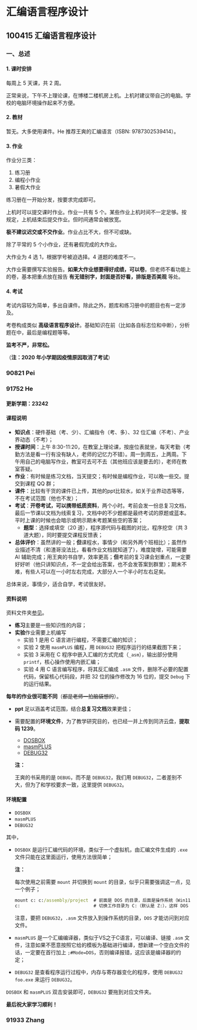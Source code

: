 # 汇编语言程序设计

## 100415 汇编语言程序设计

### 一、总述

#### 1. 课时安排

每周上 5 天课，共 2 周。

正常来说，下午不上理论课，在博楼二楼机房上机。上机时建议带自己的电脑。学校的电脑环境操作起来不方便。

#### 2. 教材

暂无。大多使用课件。He 推荐王爽的汇编语言（ISBN: 9787302539414）。

#### 3. 作业

作业分三类：

1. 练习册
2. 编程小作业
3. 暑假大作业

练习册在一开始分发，按要求完成即可。

上机时可以提交课时作业。作业一共有 5 个。某些作业上机时间不一定足够。按规定，上机结束后提交作业。但时间通常会被放宽。

**极不建议迟交或不交作业**。作业占比不大，但不可或缺。

除了平常的 5 个小作业，还有暑假完成的大作业。

大作业为 4 选 1，根据学号被迫选择。4 道题的难度不一。

大作业需要撰写实验报告。**如果大作业想要得好成绩，可以卷**。但老师不看功能上的卷，基本把重点放在报告 **有无错别字，封面是否好看，排版是否美观** 等处。

#### 4. 考试

考试内容较为简单，多出自课件。除此之外，题库和练习册中的题目也有一定涉及。

考卷构成类似 **高级语言程序设计**。基础知识在前（比如各自标志位和中断），分析题在中，最后是编程题等等。

**监考不严，非常松。**

（**注：2020 年小学期因疫情原因取消了考试**）

### 90821 Pei

### 91752 He

#### 更新学期：23242

#### 课程说明

* **知识点**：硬件基础（考、少）、汇编指令（考、多）、32 位汇编（不考）、产业界动态（不考）；
* **授课时间**：上午 8:30-11:20，在教室上理论课，按座位表就坐，每天考勤（考勤方法是看一行有没有缺人，老师的记忆力不错）。周一到周五，上两周。下午用自己的电脑写作业，教室可去可不去（其他班应该是要去的），老师在教室答疑。
* **作业**：有时候是练习文档，当天提交；有时候是编程作业，可以晚一些交。提交到课程 QQ 群；
* **课件**：比较有干货的课件已上传，其他的ppt比较水，如关于业界动态等等，不在考试范围（他也不发）；
* **考试**：**开卷考试，可以携带纸质资料**，两个小时。考前会发一份总复习文档，最后一节课以文档为线索复习，文档中的不少题都是最终考试的原题或蓝本。平时上课的时候也会暗示或明示期末考题某些空的答案；
  * **题型**：选择或填空（20 道），程序源代码与截图的对比，程序挖空（共 3 道大题），同时要提交课程反馈表；
* **总体评价**：虽然讲的一般；**但**课程水，事情少（和另外两个班相比）；虽然作业描述不清（和渣哥没法比，看看作业文档就知道了），难度陡增，可能需要 AI 辅助完成；用王爽的书自学，效率更高；**但**考前的复习课会划重点，一定要好好听（他只讲知识点，不一定会给出答案，也不会发答案到群里）；期末不难，有些人可以在一小时左右完成，大部分人一个半小时左右足矣。

总体来说，事情少，适合自学，考试很友好。

#### 资料说明

资料文件夹[参见](./doc/23242-He/)。

* **练习**主要是一些知识性的内容；
* **实验**作业需要上机编写
  * 实验 1 是用 C 语言进行编程，不需要汇编的知识；
  * 实验 2 使用 `masmPLUS` 编程，用 `DEBUG32` 把程序运行的结果截图下来；
  * 实验 3 采用在 C 程序中嵌入汇编的方式完成（`_asm`），输出部分使用 `printf`，核心操作使用内嵌汇编；
  * 实验 4 用 C 语言编写程序，将其反汇编成 `.asm` 文件，删除不必要的配置代码，保留核心代码段，并把 32 位的操作修改为 16 位的，提交 `Debug` 下的运行结果。

**每年的作业很可能不同**（~~都是老师一拍脑袋想的~~）。

* **ppt** 足以涵盖考试范围，结合**总复习文档**效果更佳；

* 需要配置的**环境文件**，为了教学研究目的，也已经一并上传到同济云盘，**提取码 1239**。

  * [DOSBOX](https://yunpan.tongji.edu.cn/link/AA3A39BAF1B0B447CBB5869CCE11CC733E)
  * [masmPLUS](https://yunpan.tongji.edu.cn/link/AA164CFD1FA9954A9488260727C43FF05E)
  * [DEBUG32](https://yunpan.tongji.edu.cn/link/AADC83F3547AB84B819CC8C92005541C89)

  **注：**
  
  王爽的书采用的是 `DEBUG`，而不是 `DEBUG32`，我们用 `DEBUG32`，二者差别不大，但为了和学校要求一致，这里提供 `DEBUG32`。

#### 环境配置

* `DOSBOX`
* `masmPLUS`
* `DEBUG32`

其中，

* `DOSBOX` 是运行汇编代码的环境，类似于一个虚拟机，由汇编文件生成的 `.exe` 文件只能在这里面运行，使用方法很简单；

  **注：**
  
  每次使用之前需要 `mount` 并切换到 `mount` 的目录，似乎只需要强调这一点，见一个例子；

  ```cmd
  mount c: c:/assembly/project  # 前面是 DOS 的目录，后面是操作系统（Win11..）的目录，相当于构建了一个映射
  c:                            # 切换工作目录为 C:（默认是 Z:），这样 DOS 就可以访问到 c:/assembly/project 下的文件
  ```

  注意，要把 `DEBUG32`，`.asm` 文件放入到操作系统的目录，`DOS` 才能访问到对应文件。

* `masmPLUS` 是一个汇编编译器，类似于VS之于C语言，可以编译、链接 `.asm` 文件，注意如果不愿意按照它给的模板为基础进行编译，想新建一个空白文件的话，一定要在首行加上 `;#Mode=DOS`，否则编译报错，这应该是编译器的约定；

* `DEBUG32` 是查看程序运行过程中，内存与寄存器变化的程序，使用 `DEBUG32 foo.exe` 来运行 `DEBUG32`。

`DOSBOX` 和 `masmPLUS` 双击安装即可，`DEBUG32` 要拖到对应文件夹。

**最后祝大家学习顺利！**

### 91933 Zhang
